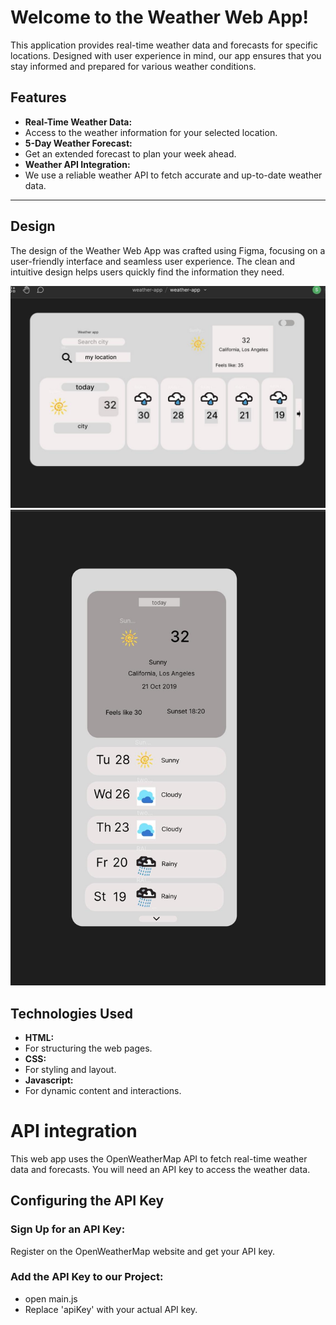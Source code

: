 # Welcome to the Weather Web App!

This application provides real-time weather data and forecasts for specific locations. Designed with user experience in mind, our app ensures that you stay informed and prepared for various weather conditions.


## Features

- **Real-Time Weather Data:**
- Access to the weather information for your selected location.
- **5-Day Weather Forecast:** 
- Get an extended forecast to plan your week ahead.
- **Weather API Integration:**
- We use a reliable weather API to fetch accurate and up-to-date weather data.

------

## Design

The design of the Weather Web App was crafted using Figma, focusing on a user-friendly interface and seamless user experience. The clean and intuitive design helps users quickly find the information they need.

![desktop](assets/images/desktop.jpg)
![mobile](assets/images/mobile.jpg)

## Technologies Used

- **HTML:**
- For structuring the web pages.
- **CSS:**
- For styling and layout.
- **Javascript:**
- For dynamic content and interactions.


# API integration

This web app uses the OpenWeatherMap API to fetch real-time weather data and forecasts. You will need an API key to access the weather data.

## Configuring the API Key

### Sign Up for an API Key: 

Register on the OpenWeatherMap website and get your API key.

### Add the API Key to our Project:

- open main.js
- Replace 'apiKey' with your actual API key.
